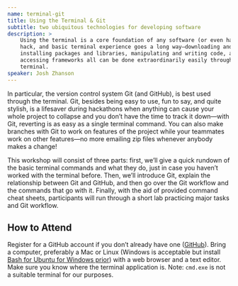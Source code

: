 ```yaml
---
name: terminal-git
title: Using the Terminal & Git
subtitle: two ubiquitous technologies for developing software
description: >
    Using the terminal is a core foundation of any software (or even hardware)
    hack, and basic terminal experience goes a long way—downloading and
    installing packages and libraries, manipulating and writing code, and
    accessing frameworks all can be done extraordinarily easily through the
    terminal.
speaker: Josh Zhanson
---
```



In particular, the version control system Git (and GitHub), is best used through
the terminal. Git, besides being easy to use, fun to say, and quite stylish, is
a lifesaver during hackathons when anything can cause your whole project to
collapse and you don’t have the time to track it down—with Git, reverting is as
easy as a single terminal command. You can also make branches with Git to work
on features of the project while your teammates work on other features—no more
emailing zip files whenever anybody makes a change!

This workshop will consist of three parts: first, we’ll give a quick rundown of
the basic terminal commands and what they do, just in case you haven’t worked
with the terminal before. Then, we’ll introduce Git, explain the relationship
between Git and GitHub, and then go over the Git workflow and the commands that
go with it. Finally, with the aid of provided command cheat sheets, participants
will run through a short lab practicing major tasks and Git workflow.

## How to Attend

Register for a GitHub account if you don’t already have one
([GitHub](https://github.com)). Bring a computer, preferably a Mac or Linux
(Windows is acceptable but install [Bash for Ubuntu for Windows prior][install])
with a web browser and a text editor. Make sure you know where the terminal
application is. Note: `cmd.exe` is not a suitable terminal for our purposes.

[install]: https://msdn.microsoft.com/en-us/commandline/wsl/install_guide
